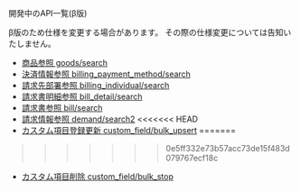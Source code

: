 開発中のAPI一覧(β版)

β版のため仕様を変更する場合があります。
その際の仕様変更については告知いたしません。

- [商品参照 goods/search](goods/search.md)
- [決済情報参照 billing_payment_method/search](billing_payment_method/search.md)
- [請求先部署参照 billing_individual/search](billing_individual/search.md)
- [請求書明細参照 bill_detail/search](bill_detail/search.md)
- [請求書参照 bill/search](bill/search.md)
- [請求情報参照 demand/search2](demand/search2.md)
<<<<<<< HEAD
- [カスタム項目登録更新 custom_field/bulk_upsert](mst_custom_field/bulk_upsert)
=======
>>>>>>> 0e5ff332e73b57acc73de15f483d079767ecf18c
- [カスタム項目削除 custom_field/bulk_stop](mst_custom_field/bulk_stop.md)
